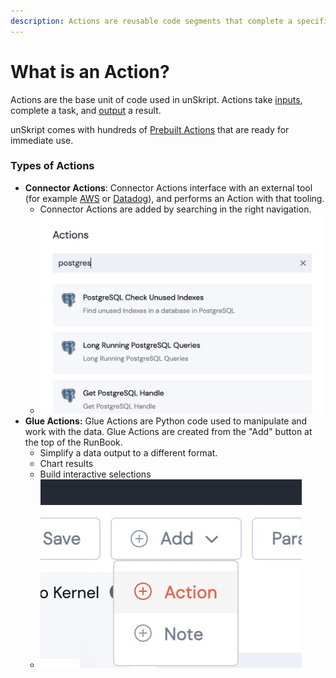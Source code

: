 ```yaml
---
description: Actions are reusable code segments that complete a specific task
---
```


# What is an Action?

Actions are the base unit of code used in unSkript.  Actions take [inputs](actions/action-configuration/action-inputs.md), complete a task, and [output](actions/action-configuration/action-output.md) a result.

unSkript comes with hundreds of [Prebuilt Actions](action-list.md) that are ready for immediate use.

### Types of Actions

* **Connector Actions**: Connector Actions interface with an external tool (for example [AWS](../connnecting/connectors/aws/action\_aws/) or [Datadog](../connnecting/connectors/datadog/action\_datadog/)), and performs an Action with that tooling.
  * Connector Actions are added by searching in the right navigation.
  * ![search for postgres actions](<../.gitbook/assets/image (16).png>)
* **Glue Actions:** Glue Actions are Python code used to manipulate and work with the data. Glue Actions are created from the "Add" button at the top of the RunBook. &#x20;
  * Simplify a data output to a different format.
  * Chart results
  * Build interactive selections
  * ![Adding a Glue Action](<../.gitbook/assets/image (8).png>)
